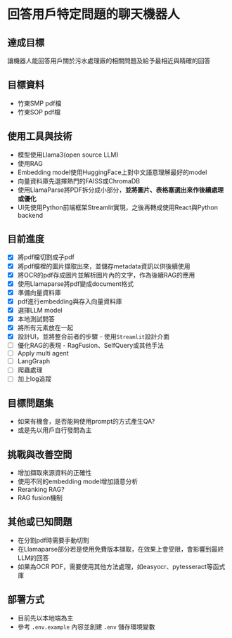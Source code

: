 # 回答用戶特定問題的聊天機器人

## 達成目標
讓機器人能回答用戶關於污水處理廠的相關問題及給予最相近與精確的回答

## 目標資料
- 竹東SMP pdf檔
- 竹東SOP pdf檔

## 使用工具與技術
- 模型使用Llama3(open source LLM)
- 使用RAG
- Embedding model使用HuggingFace上對中文語意理解最好的model
- 向量資料庫先選擇熱門的FAISS或ChromaDB
- 使用LlamaParse將PDF拆分成小部分，**並將圖片、表格塞選出來作後續處理或優化**
- UI先使用Python前端框架Streamlit實現，之後再轉成使用React與Python backend

## 目前進度
- [x] 將pdf檔切割成子pdf
- [x] 將pdf檔裡的圖片擷取出來，並儲存metadata資訊以供後續使用
- [x] 將OCR的pdf存成圖片並解析圖片內的文字，作為後續RAG的應用
- [x] 使用Llamaparse將pdf變成document格式
- [x] 準備向量資料庫
- [x] pdf進行embedding與存入向量資料庫
- [x] 選擇LLM model
- [x] 本地測試問答
- [x] 將所有元素放在一起
- [x] 設計UI，並將整合前者的步驟 - 使用`Streamlit`設計介面
- [ ] 優化RAG的表現 - RagFusion、SelfQuery或其他手法
- [ ] Apply multi agent
- [ ] LangGraph
- [ ] 爬蟲處理
- [ ] 加上log追蹤

## 目標問題集
- 如果有機會，是否能夠使用prompt的方式產生QA?
- 或是先以用戶自行發問為主

## 挑戰與改善空間
- 增加擷取來源資料的正確性
- 使用不同的embedding model增加語意分析
- Reranking RAG?
- RAG fusion機制

## 其他或已知問題
- 在分割pdf時需要手動切割
- 在Llamaparse部分若是使用免費版本擷取，在效果上會受限，會影響到最終LLM的回答
- 如果為OCR PDF，需要使用其他方法處理，如easyocr、pytesseract等函式庫

## 部署方式
- 目前先以本地端為主
- 參考 `.env.example` 內容並創建 `.env` 儲存環境變數
